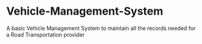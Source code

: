 # Vehicle-Management-System
A basic Vehicle Management System to maintain all the records needed for a Road Transportation provider
